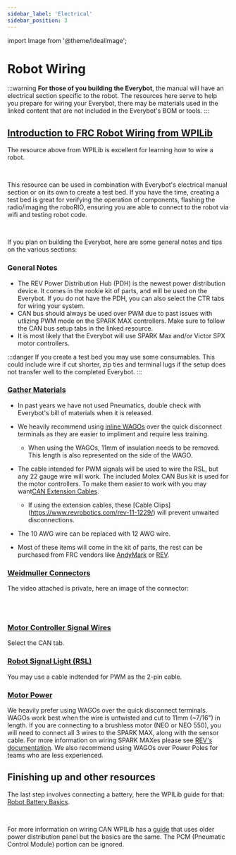 ```yaml
---
sidebar_label: 'Electrical'
sidebar_position: 3
---
```


import Image from '@theme/IdealImage';

# Robot Wiring

:::warning
**For those of you building the Everybot**, the manual will have an electrical section specific to the robot. The resources here serve to help you prepare for wiring your Everybot, there may be materials used in the linked content that are not included in the Everybot's BOM or tools.
:::

## [Introduction to FRC Robot Wiring from WPILib](https://docs.wpilib.org/en/stable/docs/zero-to-robot/step-1/intro-to-frc-robot-wiring.html)

The resource above from WPILib is excellent for learning how to wire a robot.

<br/> 

This resource can be used in combination with Everybot's electrical manual section or on its own to create a test bed. If you have the time, creating a test bed is great for verifying the operation of components, flashing the radio/imaging the roboRIO, ensuring you are able to connect to the robot via wifi and testing robot code. 

<br/>

If you plan on building the Everybot, here are some general notes and tips on the various sections:

### General Notes

- The REV Power Distribution Hub (PDH) is the newest power distribution device. It comes in the rookie kit of parts, and will be used on the Everybot. If you do not have the PDH, you can also select the CTR tabs for wiring your system.
- CAN bus should always be used over PWM due to past issues with utlizing PWM mode on the SPARK MAX controllers. Make sure to follow the CAN bus setup tabs in the linked resource.
- It is most likely that the Everybot will use SPARK Max and/or Victor SPX motor controllers.

:::danger
If you create a test bed you may use some consumables. This could include wire if cut shorter, zip ties and terminal lugs if the setup does not transfer well to the completed Everybot.
:::


### [Gather Materials](https://docs.wpilib.org/en/stable/docs/zero-to-robot/step-1/intro-to-frc-robot-wiring.html#gather-materials)

- In past years we have not used Pneumatics, double check with Everybot's bill of materials when it is released.

- We heavily recommend using [inline WAGOs](https://www.andymark.com/products/wago-221-series-inline-splicing-connector-with-lever?via=Z2lkOi8vYW5keW1hcmsvV29ya2FyZWE6Ok5hdmlnYXRpb246OlNlYXJjaFJlc3VsdHMvJTdCJTIyYnV0dG9uJTIyJTNBJTIyc2VhcmNoJTIyJTJDJTIycSUyMiUzQSUyMndhZ28lMjIlMkMlMjJ1dGY4JTIyJTNBJTIyJUUyJTlDJTkzJTIyJTdE) over the quick disconnect terminals as they are easier to impliment and require less training.

	- When using the WAGOs, 11mm of insulation needs to be removed. This length is also represented on the side of the WAGO.

- The cable intended for PWM signals will be used to wire the RSL, but any 22 gauge wire will work. The included Molex CAN Bus kit is used for the motor controllers. To make them easier to work with you may want[CAN Extension Cables](https://www.revrobotics.com/rev-21-2052/).

	- If using the extension cables, these [Cable Clips] (https://www.revrobotics.com/rev-11-1229/) will prevent unwaited disconnections. 

- The 10 AWG wire can be replaced with 12 AWG wire.

- Most of these items will come in the kit of parts, the rest can be purchased from FRC vendors like [AndyMark](https://www.andymark.com/pages/electrical) or [REV](https://www.revrobotics.com/ion/electronics/).

### [Weidmuller Connectors](https://docs.wpilib.org/en/stable/docs/zero-to-robot/step-1/intro-to-frc-robot-wiring.html#weidmuller-connectors)

The video attached is private, here an image of the connector: 

<br/>

<div style={{textAlign: 'center'}}>
<div style={{overflow: 'hidden', display: 'inline-block', margin: '0.00px 0.00px'}}><span style={{overflow: 'hidden', display: 'inline-block', margin: '0.00px 0.00px', border: '0.00px solid #000000', transform: 'rotate(0.00rad) translateZ(0px)'}}><Image autoLoad={"true"} img={require("/static/media/electrical/circuit-breaker-REV-1400.webp")} style={{ marginLeft: '0.00px', marginTop: '0.00px', transform: 'rotate(0.00rad) translateZ(0px)', maxWidth: "700px"}}></Image></span></div></div>

<br/>

### [Motor Controller Signal Wires](https://docs.wpilib.org/en/stable/docs/zero-to-robot/step-1/intro-to-frc-robot-wiring.html#motor-controller-signal-wires)

Select the CAN tab.

### [Robot Signal Light (RSL)](https://docs.wpilib.org/en/stable/docs/zero-to-robot/step-1/intro-to-frc-robot-wiring.html#robot-signal-light)

You may use a cable indtended for PWM as the 2-pin cable.

### [Motor Power](https://docs.wpilib.org/en/stable/docs/zero-to-robot/step-1/intro-to-frc-robot-wiring.html#motor-power)

We heavily prefer using WAGOs over the quick disconnect terminals. WAGOs work best when the wire is untwisted and cut to 11mm (~7/16") in length. If you are connecting to a brushless motor (NEO or NEO 550), you will need to connect all 3 wires to the SPARK MAX, along with the sensor cable. For more information on wiring SPARK MAXes please see [REV's documentation](https://docs.revrobotics.com/sparkmax/gs-sm/wiring-the-spark-max). We also recommend using WAGOs over Power Poles for teams who are less experienced.

## Finishing up and other resources

The last step involves connecting a battery, here the WPILib guide for that: [Robot Battery Basics](https://docs.wpilib.org/en/stable/docs/hardware/hardware-basics/robot-battery.html).

<br/>

For more information on wiring CAN WPILib has a [guide](https://docs.wpilib.org/en/stable/docs/hardware/hardware-basics/can-wiring-basics.html) that uses older power distribution panel but the basics are the same. The PCM (Pneumatic Control Module) portion can be ignored.